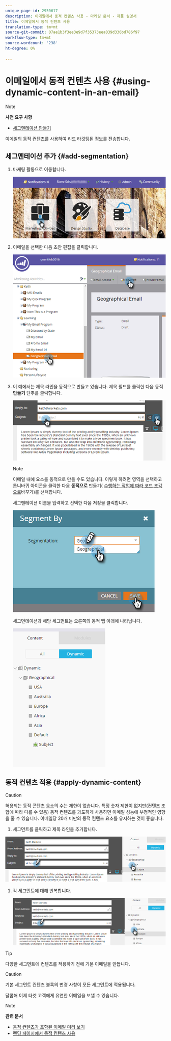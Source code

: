 ```yaml
---
unique-page-id: 2950617
description: 이메일에서 동적 컨텐츠 사용 - 마케팅 문서 - 제품 설명서
title: 이메일에서 동적 컨텐츠 사용
translation-type: tm+mt
source-git-commit: 07ae1b3f3ee3e9d7f35373eea039d336bd786f97
workflow-type: tm+mt
source-wordcount: '238'
ht-degree: 0%

---
```



# 이메일에서 동적 컨텐츠 사용 {#using-dynamic-content-in-an-email}

>[!NOTE]
>
>**사전 요구 사항**
>
>* [세그멘테이션 만들기](../../../../product-docs/personalization/segmentation-and-snippets/segmentation/create-a-segmentation.md)

>



이메일의 동적 컨텐츠를 사용하여 리드 타깃팅된 정보를 전송합니다.

## 세그멘테이션 추가 {#add-segmentation}

1. 마케팅 활동으로 이동합니다.

   ![](assets/login-marketing-activities.png)

1. 이메일을 선택한 다음 초안 편집을 클릭합니다.

   ![](assets/1.2.png)

1. 이 예에서는 제목 라인을 동적으로 만들고 있습니다. 제목 필드를 클릭한 다음 동적 **만들기** 단추를 클릭합니다.

   ![](assets/1.3.png)

   >[!NOTE]
   >
   >이메일 내에 요소를 동적으로 만들 수도 있습니다. 이렇게 하려면 영역을 선택하고 톱니바퀴 아이콘을 클릭한 다음 **동적으로** 만들기( [수행하는 작업에 따라 코드 조각으로](../../../../product-docs/personalization/segmentation-and-snippets/snippets/create-a-snippet.md)바꾸기)를 선택합니다.

   세그멘테이션 이름을 입력하고 선택한 다음 저장을 클릭합니다.

   ![](assets/1.4.png)

   세그먼테이션과 해당 세그먼트는 오른쪽의 동적 탭 아래에 나타납니다.

   ![](assets/1.5.png)

## 동적 컨텐츠 적용 {#apply-dynamic-content}

>[!CAUTION]
>
>허용되는 동적 콘텐츠 요소의 수는 제한이 없습니다. 특정 숫자 제한이 없지만(컨텐츠 조합에 따라 다를 수 있음) 동적 컨텐츠를 과도하게 사용하면 이메일 성능에 부정적인 영향을 줄 수 있습니다. 이메일당 20개 미만의 동적 컨텐츠 요소를 유지하는 것이 좋습니다.

1. 세그먼트를 클릭하고 제목 라인을 추가합니다.

![](assets/2.1.png)

1. 각 세그먼트에 대해 반복합니다.

   ![](assets/2.2.png)

>[!TIP]
>
>다양한 세그먼트에 컨텐츠를 적용하기 전에 기본 이메일을 만듭니다.

>[!CAUTION]
>
>기본 세그먼트 컨텐츠 블록의 변경 사항이 모든 세그먼트에 적용됩니다.

달콤해 이제 타겟 고객에게 유연한 이메일을 보낼 수 있습니다.

>[!NOTE]
>
>**관련 문서**
>
>* [동적 컨텐츠가 포함된 이메일 미리 보기](preview-an-email-with-dynamic-content.md)
>* [랜딩 페이지에서 동적 컨텐츠 사용](../../../../product-docs/demand-generation/landing-pages/free-form-landing-pages/use-dynamic-content-in-a-free-form-landing-page.md)

>



